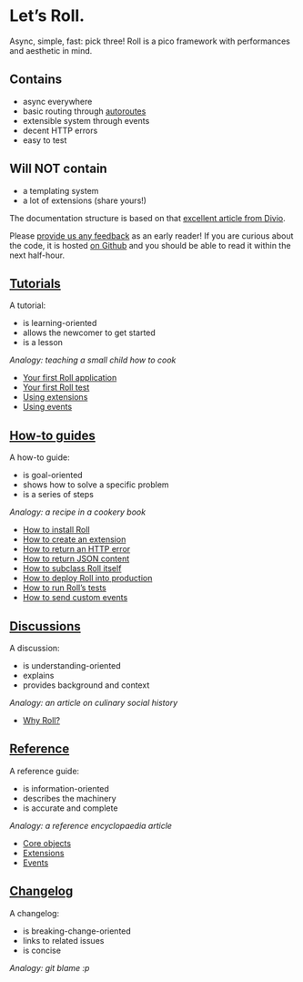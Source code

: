 # Let’s Roll.

Async, simple, fast: pick three! Roll is a pico framework with
performances and aesthetic in mind.


## Contains

* async everywhere
* basic routing through [autoroutes](https://github.com/pyrates/autoroutes)
* extensible system through events
* decent HTTP errors
* easy to test


## Will NOT contain

* a templating system
* a lot of extensions (share yours!)


The documentation structure is based on that
[excellent article from Divio](https://www.divio.com/en/blog/documentation/).

Please [provide us any feedback](https://github.com/pyrates/roll/issues/new)
as an early reader! If you are curious about the code, it is hosted
[on Github](https://github.com/pyrates/roll/blob/master/roll/__init__.py)
and you should be able to read it within the next half-hour.


## [Tutorials](tutorials.md)

A tutorial:

* is learning-oriented
* allows the newcomer to get started
* is a lesson

*Analogy: teaching a small child how to cook*

* [Your first Roll application](tutorials.md#your-first-roll-application)
* [Your first Roll test](tutorials.md#your-first-roll-test)
* [Using extensions](tutorials.md#using-extensions)
* [Using events](tutorials.md#using-events)


## [How-to guides](how-to-guides.md)

A how-to guide:

* is goal-oriented
* shows how to solve a specific problem
* is a series of steps

*Analogy: a recipe in a cookery book*

* [How to install Roll](how-to-guides.md#how-to-install-roll)
* [How to create an extension](how-to-guides.md#how-to-create-an-extension)
* [How to return an HTTP error](how-to-guides.md#how-to-return-an-http-error)
* [How to return JSON content](how-to-guides.md#how-to-return-json-content)
* [How to subclass Roll itself](how-to-guides.md#how-to-subclass-roll-itself)
* [How to deploy Roll into production](how-to-guides.md#how-to-deploy-roll-into-production)
* [How to run Roll’s tests](how-to-guides.md#how-to-run-rolls-tests)
* [How to send custom events](how-to-guides.md#how-to-send-custom-events)


## [Discussions](discussions.md)

A discussion:

* is understanding-oriented
* explains
* provides background and context

*Analogy: an article on culinary social history*

* [Why Roll?](discussions.md#why-roll)


## [Reference](reference.md)

A reference guide:

* is information-oriented
* describes the machinery
* is accurate and complete

*Analogy: a reference encyclopaedia article*

* [Core objects](reference.md#core-objects)
* [Extensions](reference.md#extensions)
* [Events](reference.md#events)


## [Changelog](changelog.md)

A changelog:

* is breaking-change-oriented
* links to related issues
* is concise

*Analogy: git blame :p*
